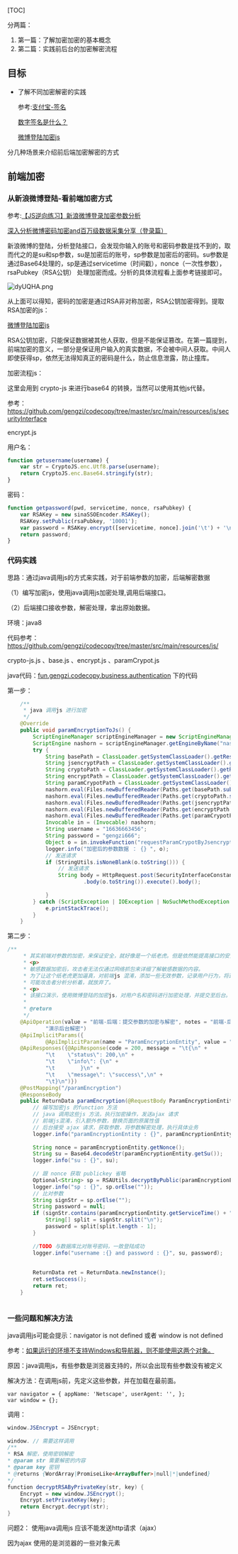 [TOC]

分两篇：

1. 第一篇：了解加密加密的基本概念
2. 第二篇：实践前后台的加密解密流程

## 目标

* 了解不同加密解密的实践

  参考:[支付宝-签名](https://opendocs.alipay.com/open/291/sign)

  [数字签名是什么？](http://www.ruanyifeng.com/blog/2011/08/what_is_a_digital_signature.html)

  [微博登陆加密js](https://github.com/JetLei/MblogLoginDemo/blob/323a93c7bbe9406946040f99f5e11c77b82cdd7b/encrypt.js)

分几种场景来介绍前后端加密解密的方式

## 前端加密

### 从新浪微博登陆-看前端加密方式

参考:[【JS逆向练习】新浪微博登录加密参数分析](https://www.y4f.net/69513.html)

[深入分析微博密码加密and百万级数据采集分享（登录篇）](https://www.cnblogs.com/IronManPlus/p/12010202.html)

新浪微博的登陆，分析登陆接口，会发现你输入的账号和密码参数是找不到的，取而代之的是su和sp参数，su是加密后的账号，sp参数是加密后的密码。su参数是通过Base64处理的，sp是通过servicetime（时间戳），nonce（一次性参数），rsaPubkey（RSA公钥） 处理加密而成。分析的具体流程看上面参考链接即可。

![dyUQHA.png](https://s1.ax1x.com/2020/08/24/dyUQHA.png)

从上面可以得知，密码的加密是通过RSA非对称加密，RSA公钥加密得到。提取RSA加密的js：

[微博登陆加密js](https://github.com/JetLei/MblogLoginDemo/blob/323a93c7bbe9406946040f99f5e11c77b82cdd7b/encrypt.js)

RSA公钥加密，只能保证数据被其他人获取，但是不能保证篡改。在第一篇提到，前端加密的意义，一部分是保证用户输入的真实数据，不会被中间人获取。中间人即使获得sp，依然无法得知真正的密码是什么，防止信息泄露，防止撞库。

加密流程js：

这里会用到 crypto-js 来进行base64 的转换，当然可以使用其他js代替。

参考：https://github.com/gengzi/codecopy/tree/master/src/main/resources/js/securityInterface

encrypt.js

用户名：

```js
function getusername(username) {
    var str = CryptoJS.enc.Utf8.parse(username);
    return CryptoJS.enc.Base64.stringify(str);
}
```

密码：

```js
function getpassword(pwd, servicetime, nonce, rsaPubkey) {
    var RSAKey = new sinaSSOEncoder.RSAKey();
    RSAKey.setPublic(rsaPubkey, '10001');
    var password = RSAKey.encrypt([servicetime, nonce].join('\t') + '\n' + pwd);
    return password;
}
```

### 代码实践

思路：通过java调用js的方式来实践，对于前端参数的加密，后端解密数据

（1）编写加密js，使用java调用js加密处理,调用后端接口。

（2）后端接口接收参数，解密处理，拿出原始数据。

环境：java8

代码参考：https://github.com/gengzi/codecopy/tree/master/src/main/resources/js/

crypto-js.js   、base.js 、encrypt.js 、paramCrypot.js

java代码：[fun.gengzi.codecopy.business.authentication](https://github.com/gengzi/codecopy/tree/master/src/main/java/fun/gengzi/codecopy/business/authentication) 下的代码

第一步：

```java
    /**
     * java 调用js 进行加密
     */
    @Override
    public void paramEncryptionToJs() {
        ScriptEngineManager scriptEngineManager = new ScriptEngineManager();
        ScriptEngine nashorn = scriptEngineManager.getEngineByName("nashorn");
        try {
            String basePath = ClassLoader.getSystemClassLoader().getResource("js/base.js").getPath();
            String jsencryptPath = ClassLoader.getSystemClassLoader().getResource("js/jsencrypt/jsencrypt.js").getPath();
            String cryptoPath = ClassLoader.getSystemClassLoader().getResource("js/crypto-js-4.0.0/crypto-js.js").getPath();
            String encryptPath = ClassLoader.getSystemClassLoader().getResource("js/securityInterface/encrypt.js").getPath();
            String paramCrypotPath = ClassLoader.getSystemClassLoader().getResource("js/securityInterface/paramCrypot.js").getPath();
            nashorn.eval(Files.newBufferedReader(Paths.get(basePath.substring(1))));
            nashorn.eval(Files.newBufferedReader(Paths.get(cryptoPath.substring(1))));
            nashorn.eval(Files.newBufferedReader(Paths.get(jsencryptPath.substring(1))));
            nashorn.eval(Files.newBufferedReader(Paths.get(encryptPath.substring(1))));
            nashorn.eval(Files.newBufferedReader(Paths.get(paramCrypotPath.substring(1))));
            Invocable in = (Invocable) nashorn;
            String username = "16636663456";
            String password = "gengzi666";
            Object o = in.invokeFunction("requestParamCrypotByJsencrypt", username, password);
            logger.info("加密后的参数数据 ： {} ", o);
            // 发送请求
            if (StringUtils.isNoneBlank(o.toString())) {
                // 发送请求
                String body = HttpRequest.post(SecurityInterfaceConstans.PARAMENCRYPTIONURL)
                        .body(o.toString()).execute().body();
 
            }
        } catch (ScriptException | IOException | NoSuchMethodException e) {
            e.printStackTrace();
        }
    }
```

第二步：

```java
/**
     * 其实前端对参数的加密，来保证安全，就好像是一个纸老虎。但是依然能提高接口的安全程度。
     * <p>
     * 敏感数据加密后，攻击者无法仅通过网络抓包来详细了解敏感数据的内容。
     * 为了让这个纸老虎更加逼真，对前端js 混淆，添加一些无效参数，记录用户行为，将这些组合在一起，提升攻击者的难度。
     * 可能攻击者分析分析着，就放弃了。
     * <p>
     * 该接口演示，使用微博登陆的加密js，对用户名和密码进行加密处理，并提交至后台。
     *
     * @return
     */
    @ApiOperation(value = "前端-后端：提交参数的加密与解密", notes = "前端-后端：提交参数的加密与解密" +
            "演示后台解密")
    @ApiImplicitParams({
            @ApiImplicitParam(name = "ParamEncryptionEntity", value = "ParamEncryptionEntity", required = true)})
    @ApiResponses({@ApiResponse(code = 200, message = "\t{\n" +
            "\t    \"status\": 200,\n" +
            "\t    \"info\": {\n" +
            "\t        }\n" +
            "\t    \"message\": \"success\",\n" +
            "\t}\n")})
    @PostMapping("/paramEncryption")
    @ResponseBody
    public ReturnData paramEncryption(@RequestBody ParamEncryptionEntity paramEncryptionEntity) {
        // 编写加密js 的function 方法
        // java 调用这些js 方法，执行加密操作，发送ajax 请求
        // 前端js混淆，引入额外参数，替换页面的原属性值
        // 后台接受 ajax 请求，获取参数，将参数解密处理，执行具体业务
        logger.info("paramEncryptionEntity : {}", paramEncryptionEntity.toString());
 
        String nonce = paramEncryptionEntity.getNonce();
        String su = Base64.decodeStr(paramEncryptionEntity.getSu());
        logger.info("su : {}", su);
 
        // 跟 nonce 获取 publickey 省略
        Optional<String> sp = RSAUtils.decryptByPublic(paramEncryptionEntity.getSp(), secretkey);
        logger.info("sp : {}", sp.orElse(""));
        // 比对参数
        String signStr = sp.orElse("");
        String password = null;
        if (signStr.contains(paramEncryptionEntity.getServiceTime() + "\t" + paramEncryptionEntity.getNonce() + "\n")) {
            String[] split = signStr.split("\n");
            password = split[split.length - 1];
        }
 
        //TODO 与数据库比对账号密码，一致登陆成功
        logger.info("username :{} and password : {}", su, password);
 
 
        ReturnData ret = ReturnData.newInstance();
        ret.setSuccess();
        return ret;
    }
 
```

### 一些问题和解决方法

java调用js可能会提示：navigator is not defined 或者 window  is not defined

参考：[如果运行的环境不支持Windows和导航器，则不能使用这两个对象。](https://github.com/travist/jsencrypt/issues/123)

原因：java调用js，有些参数是浏览器支持的，所以会出现有些参数没有被定义

解决方法：在调用js前，先定义这些参数，并在加载在最前面。

```
var navigator = { appName: 'Netscape', userAgent: '', };
var window = {};
```

调用：

```java
window.JSEncrypt = JSEncrypt;
 
window. // 需要这样调用
/**
* RSA 解密，使用密钥解密
* @param str 需要解密的内容
* @param key 密钥
* @returns {WordArray|PromiseLike<ArrayBuffer>|null|*|undefined}
*/
function decryptRSAByPrivateKey(str, key) {
    Encrypt = new window.JSEncrypt();
    Encrypt.setPrivateKey(key);
    return Encrypt.decrypt(str);
}
```

问题2： 使用java调用js 应该不能发送http请求（ajax）

因为ajax 使用的是浏览器的一些对象元素

 

 

 

 

 